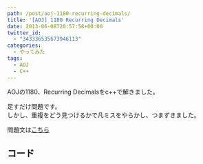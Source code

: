 ```yaml
---
path: /post/aoj-1180-recurring-decimals/
title: '[AOJ] 1180 Recurring Decimals'
date: 2013-06-08T20:57:58+00:00
twitter_id:
  - "343336535673946113"
categories:
  - やってみた
tags:
  - AOJ
  - C++
---
```

AOJの1180、Recurring Decimalsをc++で解きました。

足すだけ問題です。  
しかし、重複をどう見つけるかで凡ミスをやらかし、つまずきました。

問題文は[こちら](http://judge.u-aizu.ac.jp/onlinejudge/description.jsp?id=1180&lang=jp)

<!--more-->

コード
----------------------------------------

<script src="https://gist.github.com/Leko/5734938.js"></script>
